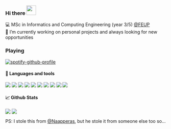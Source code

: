 ### Hi there <img src="https://raw.githubusercontent.com/MartinHeinz/MartinHeinz/master/wave.gif" width="30px">

<!--- Brief description ---> 
:computer: MSc in Informatics and Computing Engineering (year 3/5) [@FEUP](https://sigarra.up.pt/feup/pt/web_page.inicial) <br />
:telescope: I’m currently working on personal projects and always looking for new opportunities <br />

### Playing

[![spotify-github-profile](https://spotify-github-profile.vercel.app/api/view?uid=flux1337&cover_image=true&theme=compact)](https://spotify-github-profile.vercel.app/api/view?uid=flux1337&redirect=true)

#### :wrench: Languages and tools 

<p>
  
  <!--- OS ---> 
  <img src="https://img.shields.io/badge/OS-Linux-informational?style=flat&logo=Linux&logoColor=white&color=2bbc8a">
  <img src="https://img.shields.io/badge/Shell-Bash-informational?style=flat&logo=GNU-ZSH&logoColor=white&color=2bbc8a">
    
  <!--- Tools --->   
  <img src="https://img.shields.io/badge/Tools-Git-informational?style=flat&logo=Git&logoColor=white&color=2bbc8a">
  
  <!--- Editors --->
  <img src="https://img.shields.io/badge/Editor-Visual%20Studio%20Code-informational?style=flat&logo=visual-studio-code&logoColor=white&color=2bbc8a">
  
  <!--- Programming languages ---> 
  <img src="https://img.shields.io/badge/Code-Python-informational?style=flat&logo=Python&logoColor=white&color=2bbc8a">
  <img src="https://img.shields.io/badge/Code-C-informational?style=flat&logo=C&logoColor=white&color=2bbc8a">
  <img src="https://img.shields.io/badge/Code-C++-informational?style=flat&logo=c%2B%2B&logoColor=white&color=2bbc8a">
  <img src="https://img.shields.io/badge/Code-PHP-informational?style=flat&logo=PHP&logoColor=white&color=2bbc8a">
  <img src="https://img.shields.io/badge/Code-JavaScript-informational?style=flat&logo=JavaScript&logoColor=white&color=2bbc8a">
  <img src="https://img.shields.io/badge/Code-Java-informational?style=flat&logo=Java&logoColor=white&color=2bbc8a">
  
</p>

#### 📈 Github Stats

<div>
  <img align="center" src="https://github-readme-stats.vercel.app/api?username=zefluxo&count_private=true&theme=dark&show_icons=true&hide_border=true" />
  <img align="center" src="https://github-readme-stats.vercel.app/api/top-langs/?username=zefluxo&theme=dark&show_icons=true&layout=compact&hide_border=true& exclude_repo=github-readme-stats,anuraghazra.github.io" />
</div>

PS: I stole this from [@Naapperas](https://github.com/Naapperas), but he stole it from someone else too so...
